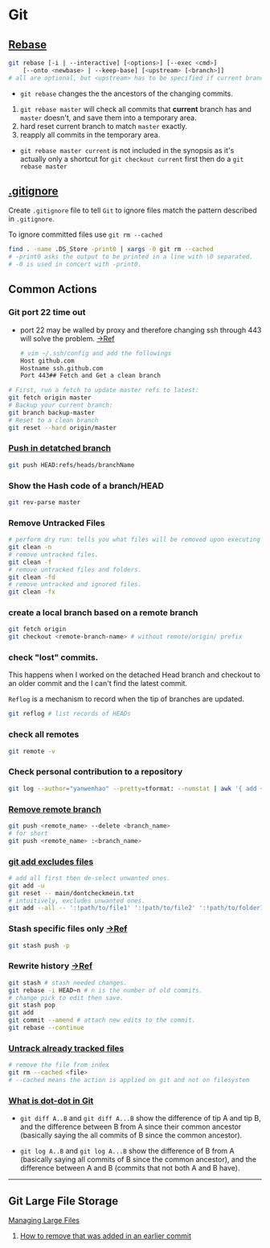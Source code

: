 # Git

## [Rebase](https://git-scm.com/docs/git-rebase)

```bash
git rebase [-i | --interactive] [<options>] [--exec <cmd>]
	[--onto <newbase> | --keep-base] [<upstream> [<branch>]]
# all are optional, but <upstream> has to be specified if current branch doesn't have one.
```
* `git rebase` changes the the ancestors of the changing commits.

1. `git rebase master` will check all commits that **current** branch has and `master` doesn't, and save them into a temporary area. 
2. hard reset current branch to match `master` exactly.
3. reapply all commits in the temporary area.

* `git rebase master current` is not included in the synopsis as it's actually only a shortcut for `git checkout current` first then do a `git rebase master`

## [.gitignore](https://www.atlassian.com/git/tutorials/saving-changes/gitignore#git-ignore-patterns)

Create `.gitignore` file to tell `Git` to ignore files match the pattern described in `.gitignore`.

To ignore committed files use `git rm --cached`

```bash
find . -name .DS_Store -print0 | xargs -0 git rm --cached
# -print0 asks the output to be printed in a line with \0 separated.
# -0 is used in concert with -print0.
```

## Common Actions

### Git port 22 time out

* port 22 may be walled by proxy and therefore changing ssh through 443 will solve the problem. [->Ref](https://www.jianshu.com/p/c3aac5024877)

    ```bash
    # vim ~/.ssh/config and add the followings
    Host github.com
    Hostname ssh.github.com
    Port 443## Fetch and Get a clean branch

```bash
# First, run a fetch to update master refs to latest:
git fetch origin master
# Backup your current branch:
git branch backup-master
# Reset to a clean branch
git reset --hard origin/master

```

### [Push in detatched branch](https://stackoverflow.com/questions/38494546/git-push-what-is-the-difference-between-headrefs-heads-branch-and-branch/38496360#38496360)

```bash
git push HEAD:refs/heads/branchName
```

### Show the Hash code of a branch/HEAD

```bash
git rev-parse master
```

### Remove Untracked Files

```bash
# perform dry run: tells you what files will be removed upon executing the clean
git clean -n
# remove untracked files.
git clean -f
# remove untracked files and folders.
git clean -fd
# remove untracked and ignored files.
git clean -fx
```

### create a local branch based on a remote branch

```bash
git fetch origin
git checkout <remote-branch-name> # without remote/origin/ prefix
```

### check "lost" commits.

This happens when I worked on the detached Head branch and checkout to an older commit and the I can't find the latest commit.

`Reflog` is a mechanism to record when the tip of branches are updated.

```bash
git reflog # list records of HEADs
```

### check all remotes

```bash
git remote -v
```

### Check personal contribution to a repository

```bash
git log --author="yanwenhao" --pretty=tformat: --numstat | awk '{ add += $1; subs += $2; loc += $1 - $2 } END { printf "added lines: %s, removed lines: %s, total lines: %s\n", add, subs, loc }' -;
```

### [Remove remote branch](https://stackoverflow.com/questions/2003505/how-do-i-delete-a-git-branch-locally-and-remotely)

``` bash
git push <remote_name> --delete <branch_name>
# for short
git push <remote_name> :<branch_name>
```

### [git add excludes files](https://stackoverflow.com/questions/4475457/add-all-files-to-a-commit-except-a-single-file)

```bash
# add all first then de-select unwanted ones.
git add -u
git reset -- main/dontcheckmein.txt
# intuitively, excludes unwanted ones.
git add --all -- ':!path/to/file1' ':!path/to/file2' ':!path/to/folder1/*'

```

### Stash specific files only [->Ref](https://stackoverflow.com/questions/3040833/how-do-i-stash-only-one-file-out-of-multiple-files-that-have-changed)
```bash
git stash push -p
```

### Rewrite history [->Ref](https://git-scm.com/book/zh/v2/Git-%E5%B7%A5%E5%85%B7-%E9%87%8D%E5%86%99%E5%8E%86%E5%8F%B2)
```bash
git stash # stash needed changes.
git rebase -i HEAD~n # n is the number of old commits.
# change pick to edit then save.
git stash pop
git add
git commit --amend # attach new edits to the commit.
git rebase --continue
```

### [Untrack already tracked files](https://stackoverflow.com/questions/1274057/how-do-i-make-git-forget-about-a-file-that-was-tracked-but-is-now-in-gitignore)

```bash
# remove the file from index 
git rm --cached <file>
# --cached means the action is applied on git and not on filesystem
```





### [What is dot-dot in Git](https://stackoverflow.com/questions/7251477/what-are-the-differences-between-double-dot-and-triple-dot-in-git-dif)

* `git diff A..B` and `git diff A...B` show the difference of tip A and tip B, and the difference between B from A since their common ancestor (basically saying the all commits of B since the common ancestor).

* `git log A..B` and `git log A...B` show the difference of B from A (basically saying all commits of B since the common ancestor), and the difference between A and B (commits that not both A and B have).


---

## Git Large File Storage

[Managing Large Files](https://docs.github.com/en/repositories/working-with-files/managing-large-files)

1. [How to remove that was added in an earlier commit](https://docs.github.com/en/repositories/working-with-files/managing-large-files/about-large-files-on-github#removing-a-file-that-was-added-in-an-earlier-commit)